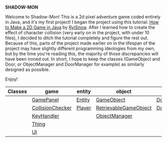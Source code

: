 __SHADOW-MON__

Welcome to Shadow-Mon! This is a 2d pixel adventure game coded entirely in Java, and it's my first project! 
I began the project using this tutorial: [How to Make a 2D Game in Java](https://www.youtube.com/watch?v=om59cwR7psI&list=PL_QPQmz5C6WUF-pOQDsbsKbaBZqXj4qSq) by [RyiSnow](https://www.youtube.com/@RyiSnow). 
After I learned how to create the effect of character collision (very early on in the project, with under 10 files), I decided to ditch the tutorial completely and figure the rest out. 
Because of this, parts of the project made earlier on in the lifespan of the project may have slightly different programming ideologies from my own, but by the time you're reading this, the majority of those discrepancies will have been ironed out.
In short, I hope to keep the classes (GameObject and Door, or ObjectManager and DoorManager for example) as similarly designed as possible.

Enjoy!

| Classes | game                                                 | entity                           | object                                                         | door                                       | tile                                       | world                                      |
|---------|------------------------------------------------------|----------------------------------|----------------------------------------------------------------|--------------------------------------------|--------------------------------------------|--------------------------------------------|
|         | [GamePanel](descriptions/gamepanel.md)               | [Entity](descriptions/entity.md) | [GameObject](descriptions/gameobject.md)                       | [Door](descriptions/door.md)               | [Tile](descriptions/tile.md)               | [Map](descriptions/map.md)                 |
|         | [CollisionChecker](descriptions/collisionchecker.md) | [Player](descriptions/player.md) | [RetrievableGameObject](descriptions/retrievablegameobject.md) | [DoorManager](descriptions/doormanager.md) | [TileManager](descriptions/tilemanager.md) | [Level](descriptions/level.md)             |
|         | [KeyHandler](descriptions/keyhandler.md)             |                                  | [ObjectManager](descriptions/objectmanager.md)                 |                                            |                                            | [LevelStream](descriptions/levelstream.md) |
|         | [Thing](descriptions/thing.md)                       |                                  |                                                                |                                            |                                            | [World](descriptions/world.md)             |                                  |                                                                |                                            |                                            |                                              |
|         | [UI](descriptions/ui.md)                             |                                  |                                                                |                                            |                                            |                                            |

